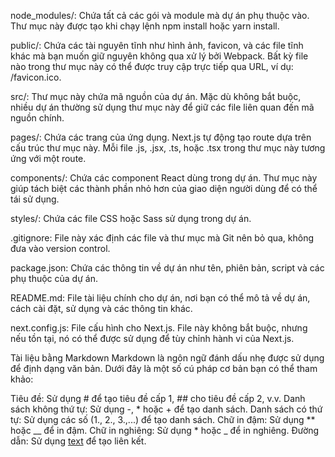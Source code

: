 node_modules/: Chứa tất cả các gói và module mà dự án phụ thuộc vào. Thư mục này được tạo khi chạy lệnh npm install hoặc yarn install.

public/: Chứa các tài nguyên tĩnh như hình ảnh, favicon, và các file tĩnh khác mà bạn muốn giữ nguyên không qua xử lý bởi Webpack. Bất kỳ file nào trong thư mục này có thể được truy cập trực tiếp qua URL, ví dụ: /favicon.ico.

src/: Thư mục này chứa mã nguồn của dự án. Mặc dù không bắt buộc, nhiều dự án thường sử dụng thư mục này để giữ các file liên quan đến mã nguồn chính.

pages/: Chứa các trang của ứng dụng. Next.js tự động tạo route dựa trên cấu trúc thư mục này. Mỗi file .js, .jsx, .ts, hoặc .tsx trong thư mục này tương ứng với một route.

components/: Chứa các component React dùng trong dự án. Thư mục này giúp tách biệt các thành phần nhỏ hơn của giao diện người dùng để có thể tái sử dụng.

styles/: Chứa các file CSS hoặc Sass sử dụng trong dự án.

.gitignore: File này xác định các file và thư mục mà Git nên bỏ qua, không đưa vào version control.

package.json: Chứa các thông tin về dự án như tên, phiên bản, script và các phụ thuộc của dự án.

README.md: File tài liệu chính cho dự án, nơi bạn có thể mô tả về dự án, cách cài đặt, sử dụng và các thông tin khác.

next.config.js: File cấu hình cho Next.js. File này không bắt buộc, nhưng nếu tồn tại, nó có thể được sử dụng để tùy chỉnh hành vi của Next.js.

Tài liệu bằng Markdown
Markdown là ngôn ngữ đánh dấu nhẹ được sử dụng để định dạng văn bản. Dưới đây là một số cú pháp cơ bản bạn có thể tham khảo:

Tiêu đề: Sử dụng # để tạo tiêu đề cấp 1, ## cho tiêu đề cấp 2, v.v.
Danh sách không thứ tự: Sử dụng -, * hoặc + để tạo danh sách.
Danh sách có thứ tự: Sử dụng các số (1., 2., 3.,...) để tạo danh sách.
Chữ in đậm: Sử dụng ** hoặc __ để in đậm.
Chữ in nghiêng: Sử dụng * hoặc _ để in nghiêng.
Đường dẫn: Sử dụng [text](URL) để tạo liên kết.